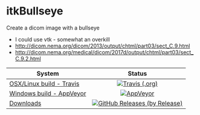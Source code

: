 # itkBullseye
Create a dicom image with a bullseye

* I could use vtk - somewhat an overkill
* http://dicom.nema.org/dicom/2013/output/chtml/part03/sect_C.9.html
* http://dicom.nema.org/medical/dicom/2017d/output/chtml/part03/sect_C.9.2.html

| System   |     Status      |
|----------|:---------------:|
| [OSX/Linux build - Travis][travis_link]   | [![Travis (.org)][travis_badge]][travis_link]                      |
| [Windows build - AppVeyor][appveyor_link] | [![AppVeyor][appveyor_badge]][appveyor_link]                       |
| [Downloads][downloads_link]               | [![GitHub Releases (by Release)][downloads_badge]][downloads_link] |


[travis_badge]: https://img.shields.io/travis/MRKonrad/itkBullseye/master.svg?style=flat-square
[travis_link]: https://travis-ci.org/MRKonrad/itkBullseye
[appveyor_badge]: https://img.shields.io/appveyor/ci/MRKonrad/itkBullseye/master.svg?style=flat-square
[appveyor_link]: https://ci.appveyor.com/project/MRKonrad/itkBullseye
[codecov_badge]: https://img.shields.io/codecov/c/github/MRKonrad/itkBullseye.svg?style=flat-square
[codecov_link]: https://codecov.io/gh/MRKonrad/itkBullseye
[downloads_link]: https://github.com/MRKonrad/itkBullseye/releases
[downloads_badge]: https://img.shields.io/github/downloads/MRKonrad/itkBullseye/total.svg?style=flat-square
